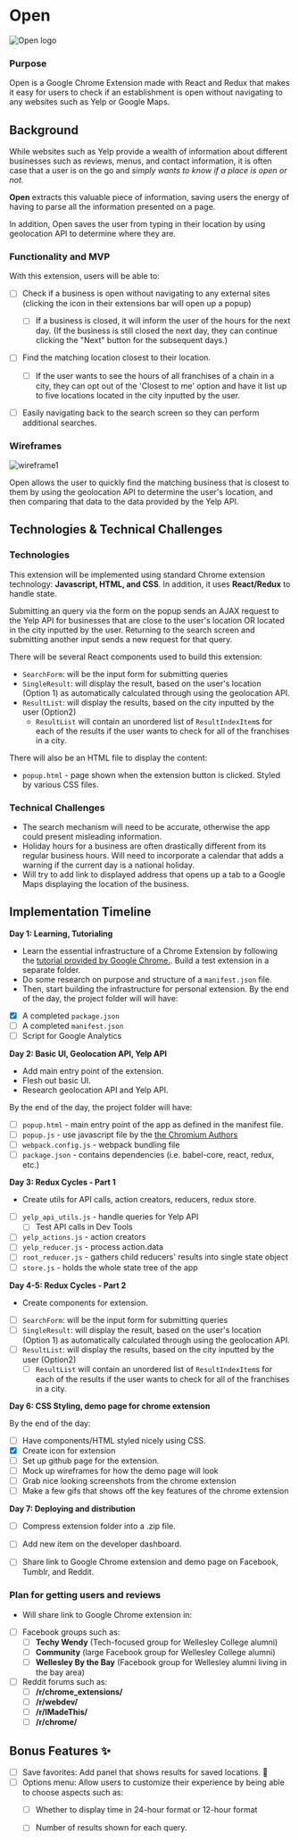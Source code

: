 # Open

![Open logo](http://res.cloudinary.com/liuffy/image/upload/c_scale,q_100,w_128/v1487453773/open_cursive_d0zsgn.png)

### Purpose 

Open is a Google Chrome Extension made with React and Redux that makes it easy for users to check if an establishment is open without navigating to any websites such as Yelp or Google Maps.


## Background

While websites such as Yelp provide a wealth of information about different businesses such as reviews, menus, and contact information, it is often case that a user is on the go and *simply wants to know if a place is open or not.* 

**Open** extracts this valuable piece of information, saving users the energy of having to parse all the information presented on a page. 

In addition, Open saves the user from typing in their location by using geolocation API to determine where they are.

### Functionality and MVP

With this extension, users will be able to:

- [ ] Check if a business is open without navigating to any external sites (clicking the icon in their extensions bar will open up a popup)
  - [ ] If a business is closed, it will inform the user of the hours for the next day. (If the business is still closed the next day, they can continue clicking the "Next" button for the subsequent days.)
- [ ] Find the matching location closest to their location. 
  - [ ] If the user wants to see the hours of all franchises of a chain in a city, they can opt out of the 'Closest to me' option and have it list up to five locations located in the city inputted by the user.  
- [ ] Easily navigating back to the search screen so they can perform additional searches. 


### Wireframes

![wireframe1](http://res.cloudinary.com/liuffy/image/upload/q_100/v1487531198/open_wireframe1_j3gufp.png)

Open allows the user to quickly find the matching business that is closest to them by using the geolocation API to determine the user's location, and then comparing that data to the data provided by the Yelp API. 


## Technologies & Technical Challenges 

### Technologies

This extension will be implemented using standard Chrome extension technology: **Javascript, HTML, and CSS**. In addition, it uses **React/Redux** to handle state.

Submitting an query via the form on the popup sends an AJAX request to the Yelp API for businesses that are close to the user's location OR located in the city inputted by the user. Returning to the search screen and submitting another input sends a new request for that query. 

There will be several React components used to build this extension: 

- `SearchForm`: will be the input form for submitting queries
- `SingleResult`: will display the result, based on the user's location (Option 1) as automatically calculated through using the geolocation API.
- `ResultList`: will display the results, based on the city inputted by the user (Option2)
  - `ResultList` will contain an unordered list of `ResultIndexItem`s for each of the results if the user wants to check for all of the franchises in a city. 

There will also be an HTML file to display the content:

- `popup.html` - page shown when the extension button is clicked. Styled by various CSS files.

### Technical Challenges

* The search mechanism will need to be accurate, otherwise the app could present misleading information. 
* Holiday hours for a business are often drastically different from its regular business hours. Will need to incorporate a calendar that adds a warning if the current day is a national holiday.
* Will try to add link to displayed address that opens up a tab to a Google Maps displaying the location of the business. 

## Implementation Timeline

**Day 1: Learning, Tutorialing**
* Learn the essential infrastructure of a Chrome Extension by following the [tutorial provided by Google Chrome.](https://developer.chrome.com/extensions/getstarted). Build a test extension in a separate folder. 
* Do some research on purpose and structure of a `manifest.json` file. 
* Then, start building the infrastructure for personal extension. By the end of the day, the project folder will will have:

- [X] A completed `package.json`
- [ ] A completed `manifest.json`
- [ ] Script for Google Analytics 

**Day 2: Basic UI, Geolocation API, Yelp API**
* Add main entry point of the extension. 
* Flesh out basic UI.
* Research geolocation API and Yelp API.

By the end of the day, the project folder will have:
- [ ] `popup.html` - main entry point of the app as defined in the manifest file.
- [ ] `popup.js` - use javascript file by the [the Chromium Authors](http://the-chromium-authors.software.informer.com/)
- [ ] `webpack.config.js` - webpack bundling file
- [ ] `package.json` - contains dependencies (i.e. babel-core, react, redux, etc.)

**Day 3: Redux Cycles - Part 1**
* Create utils for API calls, action creators, reducers, redux store.
- [ ] `yelp_api_utils.js` - handle queries for Yelp API
  - [ ] Test API calls in Dev Tools 
- [ ] `yelp_actions.js` - action creators 
- [ ] `yelp_reducer.js` - process action.data
- [ ] `root_reducer.js` - gathers child reducers' results into single state object
- [ ] `store.js` - holds the whole state tree of the app

**Day 4-5: Redux Cycles - Part 2**
* Create components for extension.
- [ ] `SearchForm`: will be the input form for submitting queries
- [ ] `SingleResult`: will display the result, based on the user's location (Option 1) as automatically calculated through using the geolocation API.
- [ ] `ResultList`: will display the results, based on the city inputted by the user (Option2)
  - [ ] `ResultList` will contain an unordered list of `ResultIndexItem`s for each of the results if the user wants to check for all of the franchises in a city. 

**Day 6: CSS Styling, demo page for chrome extension** 

By the end of the day:
- [ ] Have components/HTML styled nicely using CSS.
- [X] Create icon for extension
- [ ] Set up github page for the extension.
- [ ] Mock up wireframes for how the demo page will look 
- [ ] Grab nice looking screenshots from the chrome extension
- [ ] Make a few gifs that shows off the key features of the chrome extension

**Day 7: Deploying and distribution**
- [ ] Compress extension folder into a .zip file. 
- [ ] Add new item on the developer dashboard.
- [ ] Share link to Google Chrome extension and demo page on Facebook, Tumblr, and Reddit. 


### Plan for getting users and reviews

- Will share link to Google Chrome extension in: 
- [ ] Facebook groups such as:
  - [ ] **Techy Wendy** (Tech-focused group for Wellesley College alumni) 
  - [ ] **Community** (large Facebook group for Wellesley College alumni) 
  - [ ] **Wellesley By the Bay** (Facebook group for Wellesley alumni living in the bay area) 
- [ ] Reddit forums such as:
  - [ ] **/r/chrome_extensions/**
  - [ ] **/r/webdev/**
  - [ ] **/r/IMadeThis/**
  - [ ] **/r/chrome/**

## Bonus Features :sparkles:

- [ ] Save favorites: Add panel that shows results for saved locations. :sparkling_heart:
- [ ] Options menu: Allow users to customize their experience by being able to choose aspects such as:
  - [ ] Whether to display time in 24-hour format or 12-hour format
  - [ ] Number of results shown for each query.

